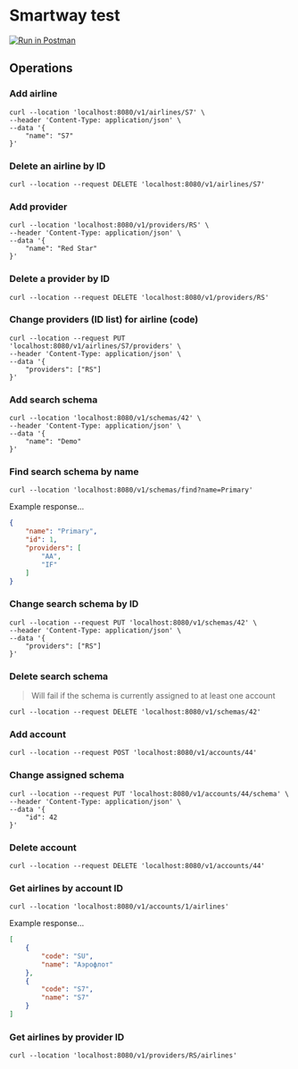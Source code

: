 # Smartway test

[![Run in Postman](https://run.pstmn.io/button.svg)](https://app.getpostman.com/run-collection/18839470-3aee72e0-6b99-454a-8ddf-a4ed483b2444?action=collection%2Ffork&source=rip_markdown&collection-url=entityId%3D18839470-3aee72e0-6b99-454a-8ddf-a4ed483b2444%26entityType%3Dcollection%26workspaceId%3Dae41c6ce-f7e9-4fdd-9855-aaa4689acb54)

## Operations

### Add airline

```shell
curl --location 'localhost:8080/v1/airlines/S7' \
--header 'Content-Type: application/json' \
--data '{
    "name": "S7"
}'
```

### Delete an airline by ID

```shell
curl --location --request DELETE 'localhost:8080/v1/airlines/S7'
```

### Add provider

```shell
curl --location 'localhost:8080/v1/providers/RS' \
--header 'Content-Type: application/json' \
--data '{
    "name": "Red Star"
}'
```

### Delete a provider by ID

```shell
curl --location --request DELETE 'localhost:8080/v1/providers/RS'
```

### Change providers (ID list) for airline (code)

```shell
curl --location --request PUT 'localhost:8080/v1/airlines/S7/providers' \
--header 'Content-Type: application/json' \
--data '{
    "providers": ["RS"]
}'
```

### Add search schema

```shell
curl --location 'localhost:8080/v1/schemas/42' \
--header 'Content-Type: application/json' \
--data '{
    "name": "Demo"
}'
```

### Find search schema by name

```shell
curl --location 'localhost:8080/v1/schemas/find?name=Primary'
```

Example response...

```json
{
    "name": "Primary",
    "id": 1,
    "providers": [
        "AA",
        "IF"
    ]
}
```

### Change search schema by ID

```shell
curl --location --request PUT 'localhost:8080/v1/schemas/42' \
--header 'Content-Type: application/json' \
--data '{
    "providers": ["RS"]
}'
```

### Delete search schema

> Will fail if the schema is currently assigned to at least one account

```shell
curl --location --request DELETE 'localhost:8080/v1/schemas/42'
```

### Add account

```shell
curl --location --request POST 'localhost:8080/v1/accounts/44'
```

### Change assigned schema

```shell
curl --location --request PUT 'localhost:8080/v1/accounts/44/schema' \
--header 'Content-Type: application/json' \
--data '{
    "id": 42
}'
```

### Delete account

```shell
curl --location --request DELETE 'localhost:8080/v1/accounts/44'
```

### Get airlines by account ID

```shell
curl --location 'localhost:8080/v1/accounts/1/airlines'
```

Example response...


```json
[
    {
        "code": "SU",
        "name": "Аэрофлот"
    },
    {
        "code": "S7",
        "name": "S7"
    }
]
```

### Get airlines by provider ID

```shell
curl --location 'localhost:8080/v1/providers/RS/airlines'
```
